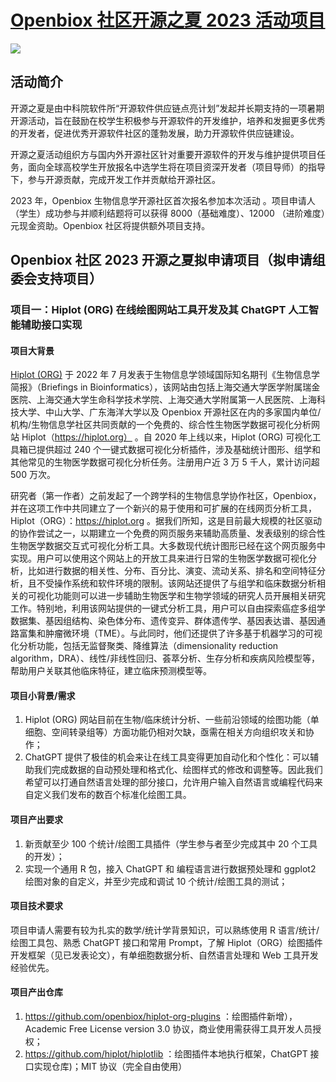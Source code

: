 # [Openbiox 社区开源之夏 2023 活动项目](https://github.com/openbiox/summer-ospp)

![](https://summer-ospp.ac.cn/img/indexBanner.jpg)

## 活动简介

开源之夏是由中科院软件所“开源软件供应链点亮计划”发起并长期支持的一项暑期开源活动，旨在鼓励在校学生积极参与开源软件的开发维护，培养和发掘更多优秀的开发者，促进优秀开源软件社区的蓬勃发展，助力开源软件供应链建设。

开源之夏活动组织方与国内外开源社区针对重要开源软件的开发与维护提供项目任务，面向全球高校学生开放报名中选学生将在项目资深开发者（项目导师）的指导下，参与开源贡献，完成开发工作并贡献给开源社区。

2023 年，Openbiox 生物信息学开源社区首次报名参加本次活动 。项目申请人（学生）成功参与并顺利结题将可以获得 8000（基础难度）、12000 （进阶难度）元现金资助。Openbiox 社区将提供额外项目支持。

## Openbiox 社区 2023 开源之夏拟申请项目（拟申请组委会支持项目）

### 项目一：Hiplot (ORG) 在线绘图网站工具开发及其 ChatGPT 人工智能辅助接口实现

#### 项目大背景

[Hiplot (ORG)](https://hiplot.cn) 于 2022 年 7 月发表于生物信息学领域国际知名期刊《生物信息学简报》（Briefings in Bioinformatics），该网站由包括上海交通大学医学附属瑞金医院、上海交通大学生命科学技术学院、上海交通大学附属第一人民医院、上海科技大学、中山大学、广东海洋大学以及 Openbiox 开源社区在内的多家国内单位/机构/生物信息学社区共同贡献的一个免费的、综合性生物医学数据可视化分析网站 Hiplot（https://hiplot.org） 。自 2020 年上线以来，Hiplot (ORG) 可视化工具箱已提供超过 240 个一键式数据可视化分析插件，涉及基础统计图形、组学和其他常见的生物医学数据可视化分析任务。注册用户近 3 万 5 千人，累计访问超 500 万次。

研究者（第一作者）之前发起了一个跨学科的生物信息学协作社区，Openbiox，并在这项工作中共同建立了一个新兴的易于使用和可扩展的在线网页分析工具，Hiplot（ORG）：https://hiplot.org 。据我们所知，这是目前最大规模的社区驱动的协作尝试之一，以期建立一个免费的网页服务来辅助高质量、发表级别的综合性生物医学数据交互式可视化分析工具。大多数现代统计图形已经在这个网页服务中实现。用户可以使用这个网站上的开放工具来进行日常的生物医学数据可视化分析，比如进行数据的相关性、分布、百分比、演变、流动关系、排名和空间特征分析，且不受操作系统和软件环境的限制。该网站还提供了与组学和临床数据分析相关的可视化功能则可以进一步辅助生物医学和生物学领域的研究人员开展相关研究工作。特别地，利用该网站提供的一键式分析工具，用户可以自由探索癌症多组学数据集、基因组结构、染色体分布、遗传变异、群体遗传学、基因表达谱、基因通路富集和肿瘤微环境（TME）。与此同时，他们还提供了许多基于机器学习的可视化分析功能，包括无监督聚类、降维算法（dimensionality reduction algorithm，DRA）、线性/非线性回归、荟萃分析、生存分析和疾病风险模型等，帮助用户关联其他临床特征，建立临床预测模型等。

#### 项目小背景/需求

1. Hiplot (ORG) 网站目前在生物/临床统计分析、一些前沿领域的绘图功能（单细胞、空间转录组等）方面功能仍相对欠缺，亟需在相关方向组织攻关和协作；
2. ChatGPT 提供了极佳的机会来让在线工具变得更加自动化和个性化：可以辅助我们完成数据的自动预处理和格式化、绘图样式的修改和调整等。因此我们希望可以打通自然语言处理的部分接口，允许用户输入自然语言或编程代码来自定义我们发布的数百个标准化绘图工具。

#### 项目产出要求

1. 新贡献至少 100 个统计/绘图工具插件（学生参与者至少完成其中 20 个工具的开发）；
2. 实现一个通用 R 包，接入 ChatGPT 和 编程语言进行数据预处理和 ggplot2 绘图对象的自定义，并至少完成和调试 10 个统计/绘图工具的测试；

#### 项目技术要求

项目申请人需要有较为扎实的数学/统计学背景知识，可以熟练使用 R 语言/统计/绘图工具包、熟悉 ChatGPT 接口和常用 Prompt，了解 Hiplot（ORG）绘图插件开发框架（见已发表论文），有单细胞数据分析、自然语言处理和 Web 工具开发经验优先。

#### 项目产出仓库

1. https://github.com/openbiox/hiplot-org-plugins ：绘图插件新增），Academic Free License version 3.0 协议，商业使用需获得工具开发人员授权；
2. https://github.com/hiplot/hiplotlib ：绘图插件本地执行框架，ChatGPT 接口实现仓库)；MIT 协议（完全自由使用）

